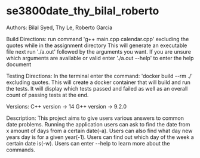# se3800date_thy_bilal_roberto
Authors: Bilal Syed, Thy Le, Roberto Garcia

Build Directions:
run command 'g++ main.cpp calendar.cpp' excluding the quotes while in the assignment directory
This will generate an executable file
next run './a.out' followed by the arguments you want.
If you are unsure which arguments are available or valid enter './a.out --help' to enter the help document

Testing Directions:
In the terminal enter the command: 'docker build --rm ./' excluding quotes.
This will create a docker container that will build and run the tests.
It will display which tests passed and failed as well as an overall count of passing tests at the end.

Versions:
C++ version -> 14
G++ version -> 9.2.0

Description:
This project aims to give users various answers to common date problems.
Running the application users can ask to find the date from x amount of days from a certain date(-a).
Users can also find what day new years day is for a given year(-1).
Users can find out which day of the week a certain date is(-w).
Users can enter --help to learn more about the commands.
